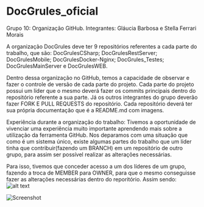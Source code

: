 # DocGrules_oficial
Grupo 10: Organização GitHub.
Integrantes: Gláucia Barbosa e Stella Ferrari Morais

A organização DocGrules deve ter 9 repositórios referentes a cada parte do trabalho, que são:
DocGrulesCSharp; DocGrulesRestServer; DocGrulesMobile; DocGrulesDocker-Nginx; DocGrules_Testes; DocGrulesMainServer e DocGrulesWEB.

Dentro dessa organização no GitHub, temos a capacidade de observar e fazer o controle de versão de cada parte do projeto. 
Cada parte do projeto possui um líder que o mesmo deverá fazer os commits principais dentro do repositório referente a sua parte. 
Já os outros integrantes do grupo deverão fazer FORK E PULL REQUESTS do repositório.
Cada repositório deverá ter sua própria documentação que é a README.md com imagens.

Experiência durante a organização do trabalho: 
Tivemos a oportunidade de vivenciar uma experiência muito importante aprendendo mais sobre a utilização da ferramenta GitHub.
Nos deparamos com uma situação que como é um sistema único, existe algumas partes do trabalho que um líder tinha que contribuir(fazendo um BRANCH) em um repositório de outro grupo, para assim ser possível realizar as alterações necessárias.

Para isso, tivemos que conceder acesso a um dos líderes de um grupo, fazendo a troca de MEMBER para OWNER, para que o mesmo conseguisse fazer as alterações necessárias dentro do reporitório. 
Assim sendo: 
![alt text](areadetrabalho/git1.jpeg "Alteração de permissão do usuário")

![Screenshot](git1.jpeg)
